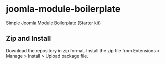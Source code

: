 # joomla-module-boilerplate
Simple Joomla Module Boilerplate (Starter kit)

## Zip and Install
Download the repository in zip format.
Install the zip file from Extensions > Manage > Install > Upload package file.
